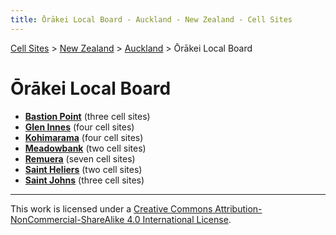 ```yaml
---
title: Ōrākei Local Board - Auckland - New Zealand - Cell Sites
---
```


[Cell Sites](../../../) > [New Zealand](../../) > [Auckland](../) > Ōrākei Local Board

# Ōrākei Local Board

* **[Bastion Point](bastion-point)** (three cell sites)
* **[Glen Innes](glen-innes)** (four cell sites)
* **[Kohimarama](kohimarama)** (four cell sites)
* **[Meadowbank](meadowbank)** (two cell sites)
* **[Remuera](remuera)** (seven cell sites)
* **[Saint Heliers](saint-heliers)** (two cell sites)
* **[Saint Johns](saint-johns)** (three cell sites)

---

This work is licensed under a [Creative Commons Attribution-NonCommercial-ShareAlike 4.0 International License](http://creativecommons.org/licenses/by-nc-sa/4.0/).
